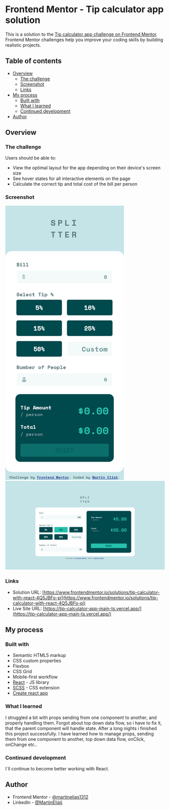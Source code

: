 # Frontend Mentor - Tip calculator app solution

This is a solution to the [Tip calculator app challenge on Frontend Mentor](https://www.frontendmentor.io/challenges/tip-calculator-app-ugJNGbJUX). Frontend Mentor challenges help you improve your coding skills by building realistic projects.

## Table of contents

- [Overview](#overview)
  - [The challenge](#the-challenge)
  - [Screenshot](#screenshot)
  - [Links](#links)
- [My process](#my-process)
  - [Built with](#built-with)
  - [What I learned](#what-i-learned)
  - [Continued development](#continued-development)
- [Author](#author)

## Overview

### The challenge

Users should be able to:

- View the optimal layout for the app depending on their device's screen size
- See hover states for all interactive elements on the page
- Calculate the correct tip and total cost of the bill per person

### Screenshot

![screenshots/375px.png](screenshots/375px.png)
![screenshots/1440px.png](screenshots/1440px.png)

### Links

- Solution URL: [https://www.frontendmentor.io/solutions/tip-calculator-with-react-4Q5JBFo-pi](https://www.frontendmentor.io/solutions/tip-calculator-with-react-4Q5JBFo-pi)
- Live Site URL: [https://tip-calculator-app-main-ts.vercel.app/](https://tip-calculator-app-main-ts.vercel.app/)

## My process

### Built with

- Semantic HTML5 markup
- CSS custom properties
- Flexbox
- CSS Grid
- Mobile-first workflow
- [React](https://reactjs.org/) - JS library
- [SCSS](https://sass-lang.com/) - CSS extension
- [Create react app](https://create-react-app.dev/)

### What I learned

I struggled a bit with props sending from one component to another, and properly handling them. Forgot about top down data flow, so i have to fix it, that the parent component will handle state. After a long nights i finished this project successfully.
I have learned how to manage props, sending them from one component to another, top down data flow, onClick, onChange etc..

### Continued development

I´ll continue to become better working with React.

## Author

- Frontend Mentor - [@martinelias1312](https://www.frontendmentor.io/profile/martinelias1312)
- LinkedIn - [@MartinEliáš](https://www.linkedin.com/in/martin-eli%C3%A1%C5%A1-455550209/)
